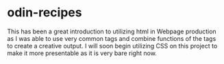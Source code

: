 # odin-recipes
This has been a great introduction to utilizing html in Webpage production as I was able to use very common tags
and combine functions of the tags to create a creative output. I will soon begin utilizing CSS on this project to make
it more presentable as it is very bare right now. 